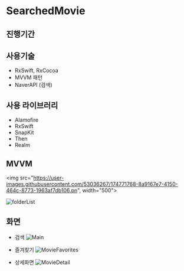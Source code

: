 # SearchedMovie

## 진행기간

## 사용기술
- RxSwift, RxCocoa
- MVVM 패턴
- NaverAPI (검색)

## 사용 라이브러리
- Alamofire
- RxSwift
- SnapKit
- Then
- Realm

## MVVM

<img src="https://user-images.githubusercontent.com/53036267/174771768-8a9167e7-4150-464c-8773-1963af7db106.pn", width="500">

![folderList](https://user-images.githubusercontent.com/53036267/174771768-8a9167e7-4150-464c-8773-1963af7db106.png)

## 화면

- 검색
![Main](https://user-images.githubusercontent.com/53036267/174771241-fd1eee41-f61d-4891-9f0b-d428e0cfb569.png)

- 즐겨찾기
![MovieFavorites](https://user-images.githubusercontent.com/53036267/174771553-632b6ca5-8f37-48b4-9962-7bac99d498c2.png)

- 상세화면
![MovieDetail](https://user-images.githubusercontent.com/53036267/174771633-3838fcc1-7580-4da2-9604-b5305f003104.png)
